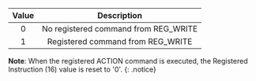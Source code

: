 | Value |                  Description                    |
|:-----:|:-----------------------------------------------:|
|  0    |    No registered command from REG_WRITE         |
|  1    |    Registered command from REG_WRITE            |


**Note**: When the registered ACTION command is executed, the Registered Instruction (16) value is reset to '0'.
{: .notice}

